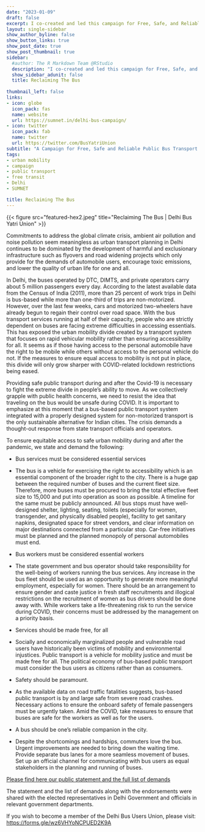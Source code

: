 ```yaml
---
date: "2023-01-09"
draft: false
excerpt: I co-created and led this campaign for Free, Safe, and Reliable Bus-based Public Transport in Delhi. The campaign curated voices from the bus user community to strengthen the support for the public bus transport in Delhi which meets the mobility needs of millions of people daily. 
layout: single-sidebar
show_author_byline: false
show_button_links: true
show_post_date: true
show_post_thumbnail: true
sidebar:
  #author: The R Markdown Team @RStudio
  description: "I co-created and led this campaign for Free, Safe, and Reliable Bus-based Public Transport in Delhi. The campaign curated voices from the bus user community to strengthen the support for the public bus transport in Delhi which meets the mobility needs of millions of people daily."
  show_sidebar_adunit: false
  title: Reclaiming The Bus
  
thumbnail_left: false
links:
- icon: globe
  icon_pack: fas
  name: website
  url: https://sumnet.in/delhi-bus-campaign/
- icon: twitter
  icon_pack: fab
  name: twitter
  url: https://twitter.com/BusYatriUnion
subtitle: "A Campaign for Free, Safe and Reliable Public Bus Transport in Delhi"
tags:
- urban mobility
- campaign
- public transport
- free transit
- Delhi
- SUMNET

title: Reclaiming The Bus
---
```


{{< figure src="featured-hex2.jpeg" title="Reclaiming The Bus | Delhi Bus Yatri Union" >}}

Commitments to address the global climate crisis, ambient air pollution and noise pollution seem meaningless as urban transport planning in Delhi continues to be dominated by the development of harmful and exclusionary infrastructure such as flyovers and road widening projects which only provide for the demands of automobile users, encourage toxic emissions, and lower the quality of urban life for one and all.

In Delhi, the buses operated by DTC, DIMTS, and private operators carry about 5 million passengers every day. According to the latest available data from the Census of India (2011), more than 25 percent of work trips in Delhi is bus-based while more than one-third of trips are non-motorized. However, over the last few weeks, cars and motorized two-wheelers have already begun to regain their control over road space. With the bus transport services running at half of their capacity, people who are strictly dependent on buses are facing extreme difficulties in accessing essentials. This has exposed the urban mobility divide created by a transport system that focuses on rapid vehicular mobility rather than ensuring accessibility for all. It seems as if those having access to the personal automobile have the right to be mobile while others without access to the personal vehicle do not. If the measures to ensure equal access to mobility is not put in place, this divide will only grow sharper with COVID-related lockdown restrictions being eased.

Providing safe public transport during and after the Covid-19 is necessary to fight the extreme divide in people’s ability to move. As we collectively grapple with public health concerns, we need to resist the idea that traveling on the bus would be unsafe during COVID. It is important to emphasize at this moment that a bus-based public transport system integrated with a properly designed system for non-motorized transport is the only sustainable alternative for Indian cities. The crisis demands a thought-out response from state transport officials and operators.

To ensure equitable access to safe urban mobility during and after the pandemic, we state and demand the following:

- Bus services must be considered essential services

- The bus is a vehicle for exercising the right to accessibility which is an essential component of the broader right to the city. There is a huge gap between the required number of buses and the current fleet size. Therefore, more buses must be procured to bring the total effective fleet size to 15,000 and put into operation as soon as possible. A timeline for the same must be publicly announced. All bus stops must have well-designed shelter, lighting, seating, toilets (especially for women, transgender, and physically disabled people), facility to get sanitary napkins, designated space for street vendors, and clear information on major destinations connected from a particular stop. Car-free initiatives must be planned and the planned monopoly of personal automobiles must end.

- Bus workers must be considered essential workers

- The state government and bus operator should take responsibility for the well-being of workers running the bus services. Any increase in the bus fleet should be used as an opportunity to generate more meaningful employment, especially for women. There should be an arrangement to ensure gender and caste justice in fresh staff recruitments and illogical restrictions on the recruitment of women as bus drivers should be done away with. While workers take a life-threatening risk to run the service during COVID, their concerns must be addressed by the management on a priority basis.

- Services should be made free, for all

- Socially and economically marginalized people and vulnerable road users have historically been victims of mobility and environmental injustices. Public transport is a vehicle for mobility justice and must be made free for all. The political economy of bus-based public transport must consider the bus users as citizens rather than as consumers.

- Safety should be paramount.

- As the available data on road traffic fatalities suggests, bus-based public transport is by and large safe from severe road crashes. Necessary actions to ensure the onboard safety of female passengers must be urgently taken. Amid the COVID, take measures to ensure that buses are safe for the workers as well as for the users.

- A bus should be one’s reliable companion in the city.

- Despite the shortcomings and hardships, commuters love the bus. Urgent improvements are needed to bring down the waiting time. Provide separate bus lanes for a more seamless movement of buses. Set up an official channel for communicating with bus users as equal stakeholders in the planning and running of buses.

[Please find here our public statement and the full list of demands](https://www.sumnet.in/wp-content/uploads/2020/06/Public-Statement-Reclaim-The-Bus-in-Delhi_English.pdf)

The statement and the list of demands along with the endorsements were shared with the elected representatives in Delhi Government and officials in relevant government departments. 

If you wish to become a member of the Delhi Bus Users Union, please visit: https://forms.gle/wz6VHYoNCPUED2K9A
